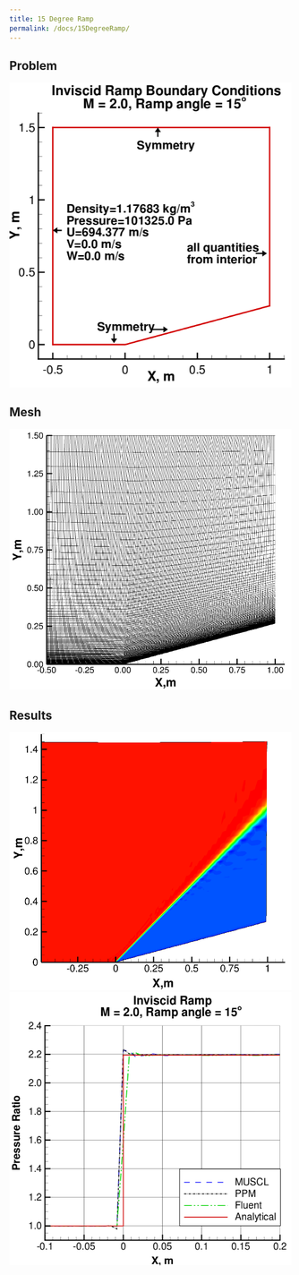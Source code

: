 ```yaml
---
title: 15 Degree Ramp
permalink: /docs/15DegreeRamp/
---
```


## Problem
![Domain](/img/verification/15DegreeRampDomain.png)


## Mesh
![Mesh](/img/verification/15DegreeRampMesh.png)

## Results
![Results1](/img/verification/15DegreeRampContour.png)
![Results2](/img/verification/15DegreeRampPressure.png)


